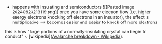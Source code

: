 - happens with insulating and semiconductors ![[Pasted image 20240623213119.png]]
once you have some electron flow (i.e. higher energy electrons knocking off electrons in an insulator), the effect is multiplicative --> becomes easier and easier to knock off more electrons

this is how "large portions of a normally-insulating crystal can begin to conduct" ~ [wikipedia]([Avalanche breakdown - Wikipedia](https://en.wikipedia.org/wiki/Avalanche_breakdown)).
